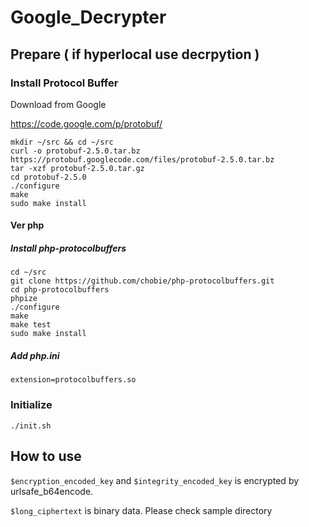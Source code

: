 Google_Decrypter
================

## Prepare ( if hyperlocal use decrpytion )

### Install Protocol Buffer

Download from Google

https://code.google.com/p/protobuf/

```
mkdir ~/src && cd ~/src
curl -o protobuf-2.5.0.tar.bz https://protobuf.googlecode.com/files/protobuf-2.5.0.tar.bz
tar -xzf protobuf-2.5.0.tar.gz
cd protobuf-2.5.0
./configure
make
sudo make install
```

#### Ver php

##### Install php-protocolbuffers

```
cd ~/src
git clone https://github.com/chobie/php-protocolbuffers.git
cd php-protocolbuffers
phpize
./configure
make
make test
sudo make install
```

##### Add php.ini

```
extension=protocolbuffers.so
```

### Initialize 

```
./init.sh
```

## How to use

```$encryption_encoded_key``` and ```$integrity_encoded_key``` is encrypted by urlsafe_b64encode.

```$long_ciphertext``` is binary data. 
Please check sample directory
